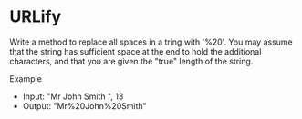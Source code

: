 # URLify

Write a method to replace all spaces in a tring with '%20'. You may assume that the string has sufficient space at the end to hold the additional characters, and that you are given the "true" length of the string.

Example
- Input:  "Mr John Smith    ", 13
- Output: "Mr%20John%20Smith"
    
